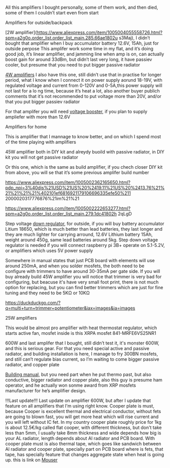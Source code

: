 All this amplifiers I bought personally, some of them work, and then died, some of them I couldn’t start
even from start

Amplifiers for outside/backpack

[2W amplifier](https://www.aliexpress.com/item/1005004055558726.html?spm=a2g0o.order_list.order_list_main.285.66ae1802u
s3Maj), I didn’t bought that amplifier when I buy accumulator battery 12.6V, 15Ah, just for outside
perpose This amplifer work some time in my flat, and it’s doing good job, it’s linear amplifier, and 
jamming line when amp is on, can actually boost gain for around 33dBm, but didn’t last very long, it have
passiev cooler, but presume that you need to put bigger passive radiator



[4W amplifiers](https://www.aliexpress.com/item/1005004349939985.html?spm=a2g0o.order_list.order_list_main.74.21ef1802bGcr8w)
I also have this one, still didn’t use that in practise for longer period, what I know when I connect it 
on power supply aorund 18-19V, with regulated voltage and current from 0-120V and 0-5A,this power supply
will not last for a lo ng time, because it’s heat a lot, also another buyer publich comments that it’s not
recommended to put voltage more than 20V, and/or that you put bigger passiev radiator

For that amplifer you will need [ voltage booster](https://www.aliexpress.com/item/1005001622004014.html?spm=a2g0o.order_list.order_list_main.62.21ef1802bGcr8w), if you plan to supply ampliefer with more than 12.6V


 Amplifiers for home

This is amplifier that I mannage to know better, and on which I spend most of the time playing with amplifiers

45W amplifier both in DIY kit and alreydy buoild with passive radiator, in DIY kit you will not get passive
radiator

Or this one, which is the same as build amplifier, if you chech closer DIY kit from above, you will se 
that it’s some previous amplifer build number

https://www.aliexpress.com/item/1005002362165650.html?pdp_npi=3%40dis%21USD%21US%20%2419.11%21US%20%2413.76%21%21%21%21%21%402101ef6816921179106696335efe50%211
2000020317776876%21im%21%21

https://www.aliexpress.com/item/1005002222653277.html?spm=a2g0o.order_list.order_list_main.279.1dc41802h
2qLgD

Step voltage [down regulator](https://www.aliexpress.com/item/1005004983920053.html?spm=a2g0o.order_list.order_list_main.140.1dc41802h2qLgD), for outside, if you will buy battery accumulator Litium 18650, which is much 
better than lead batteries, they last longer and they are much lighter for carrying arround, 12.6V Lithium
battery 15Ah, weight around 450g, same lead batteries around 5kg. Step down voltage regulator is needed if 
you will connect raspberry pi 3B+ operate on 5.1-5.2V, or amplifiers which uses 5V power supply

Somewhere in manual states that just PCB board with elements will use around 250mA, and when you solder 
mosfets, the both need to be configure with trimmers to have around 30-35mA per gate side.
If you will buy already build 45W amplifier you will notice that trimmer is very bad for configuring, but 
beacuse it's have very small foot print, there is not much option for replacing, but you can find better trimmers which
are just for fine tuning and they need to be 5KΩ or 10KΩ

https://duckduckgo.com/?q=multi+turn+trimmer+potentiometer&iax=images&ia=images


25W amplifiers

This would be almost pro amplifier with heat thermostat regulator, which starts active fan, mosfet 
inside is this XRPA mosfet 841-MRFE6VS25NR1 

600W
and last amplifer that I bought, still didn’t test it, it's monster 600W, and this is serious gear. 
For that you need special active and passive radiator, and building installation is here, I manage to fry 
300BN mosfets, and still can’t regulate bias current, so I’m waiting to come bigger passive radiator,
and copper plate

[Building manual](https://www.nxp.com/company/blog/homebrew-rf-design-challenge-winners:BL-HOMEBREW-RF-DESIGN-CHALLENGE-WINNERS?spm=a2g0s.imconversation.0.0.6e913e5fTA2gwg#iw_comp1596645344954), but you need part when he put thermo past, but also conductive, bigger radiator and 
copper plate, also this guy is presume ham operator, and he actually won sonme award from XRP mosfets 
manufacturer for he’s amplifier design.

!!!Last update!!!
Last update on amplifier 600W, but after I update that feature on all amplifiers that I'm using right know. Cooper plate is must, because Cooper is excellent thermal and electrical conductor, without fets are going to blown fast, you will get more heat which will rise current and you will left without IC fet. In my country cooper plate roughly price for 1kg is about 12.5€/kg called flat cooper, with different thickness, but don't take less than 5mm, I usually take 8mm thickness and wide depends how big is your AL radiator, length depends about Al radiator and PCB board. 
With cooper plate must is also thermal tape, which goes like sandwich between Al radiator and cooper plate, specially part on PCB board where is fets, that tape, has specially feature that changes aggregate state when heat is going up. this is link on [Mouser](ttps://hr.mouser.com/ProductDetail/739-A15322-01)

